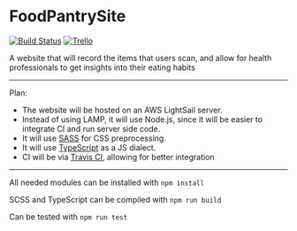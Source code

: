 # FoodPantrySite
[![Build Status](https://travis-ci.com/LHSDevTeam/FoodPantrySite.svg?branch=develop)](https://travis-ci.com/LHSDevTeam/FoodPantrySite) [![Trello](https://img.shields.io/static/v1?label=Trello&message=FoodPantrySite&color=blue&logo=trello)](https://trello.com/b/VSWcyiPr/foodpantrysite)

A website that will record the items that users scan, and allow for health professionals to get insights into their eating habits

---

Plan:
- The website will be hosted on an AWS LightSail server.
- Instead of using LAMP, it will use Node.js, since it will be easier to integrate CI and run server side code.
- It will use [SASS](https://sass-lang.com/) for CSS preprocessing.
- It will use [TypeScript](https://www.typescriptlang.org/) as a JS dialect.
- CI will be via [Travis CI](https://travis-ci.com/LHSDevTeam/FoodPantrySite), allowing for better integration

---

All needed modules can be installed with `npm install`

SCSS and TypeScript can be compiled with `npm run build`

Can be tested with `npm run test`
